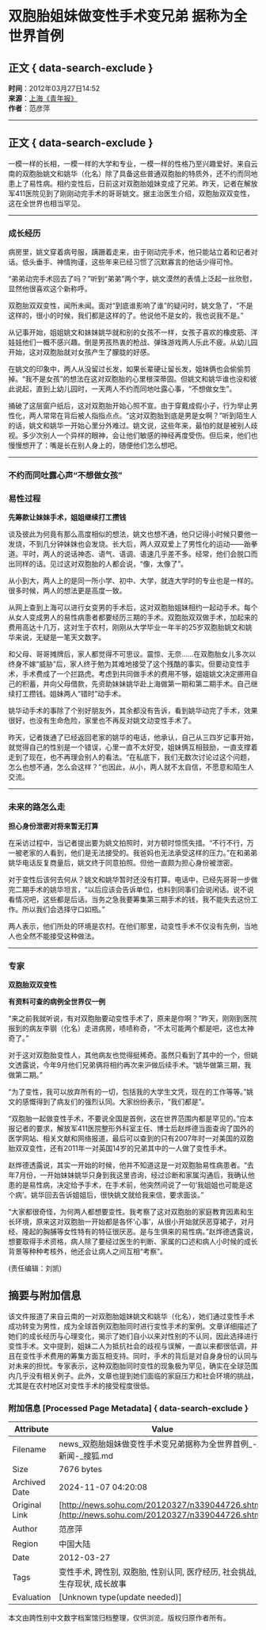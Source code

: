 # 双胞胎姐妹做变性手术变兄弟 据称为全世界首例

## 正文 { data-search-exclude }


**时间**：2012年03月27日14:52  
**来源**：[上海《青年报》](https://youthdaily.why.com.cn/epublish/node37623/node38430/userobject7ai310701.html)  
**作者**：范彦萍

---

## 正文 { data-search-exclude }

一模一样的长相，一模一样的大学和专业，一模一样的性格乃至兴趣爱好。来自云南的双胞胎姚文和姚华（化名）除了具备这些普通双胞胎的特质外，还不约而同地患上了易性病。相约变性后，日前这对双胞胎姐妹变成了兄弟。昨天，记者在解放军411医院见到了刚刚动完手术的哥哥姚文。据主治医生介绍，双胞胎双双变性，这在全世界也相当罕见。

---

### 成长经历

病房里，姚文穿着病号服，蹒跚着走来，由于刚动完手术，他只能站立着和记者对话。低头垂手、神情拘谨，这些年来已经习惯了沉默寡言的他话少得可怜。

“弟弟动完手术回去了吗？”听到“弟弟”两个字，姚文漠然的表情上泛起一丝欣慰，显然他很喜欢这个新称呼。

双胞胎双双变性，闻所未闻。面对“到底谁影响了谁”的疑问时，姚文急了，“不是这样的，很小的时候，我们都是这样的了。他说他不是女的，我也说我不是。”

从记事开始，姐姐姚文和妹妹姚华就和别的女孩不一样，女孩子喜欢的橡皮筋、洋娃娃他们一概不感兴趣。倒是男孩热衷的枪战、弹珠游戏两人乐此不疲。从幼儿园开始，这对双胞胎就对女孩产生了朦胧的好感。

在姚文的印象中，两人从没留过长发，如果长辈硬让留长发，姐妹俩也会偷偷剪掉。“我不是女孩”的想法在这对双胞胎的心里根深蒂固。但姚文和姚华谁也没和彼此说起，直到上幼儿园时，一天两人不约而同地吐露心事，“不想做女生”。

捅破了这层窗户纸后，这对双胞胎开始心照不宣。由于穿戴成假小子，行为举止男性化，两人常常在背后被人指指点点。“这对双胞胎到底是男是女啊？”听到陌生人的话，姚文和姚华一开始心里分外难过。姚文说，这些年来，最怕的就是被别人歧视。多少次别人一个异样的眼神，会让他们敏感的神经再度受伤。但后来，他们也慢慢想开了：嘴是长在别人身上的，随便他们怎么想吧。

---

### 不约而同吐露心声“不想做女孩”

### 易性过程

**先筹款让妹妹手术，姐姐继续打工攒钱**

谈及彼此为何竟有那么高度相似的想法，姚文也想不通，他只记得小时候只要他一发烧，不到几分钟妹妹也会发烧。长大后，两人双双爱上了男性化的运动——跆拳道。平时，两人的说话神态、语气、语调、语速几乎差不多。经常，他们会脱口而出同样的话。见过这对双胞胎的人都会说，“像，太像了”。

从小到大，两人上的是同一所小学、初中、大学，就连大学时的专业也是一样的。很多时候，两人的想法更是高度一致。

从网上查到上海可以进行女变男的手术后，这对双胞胎姐妹相约一起动手术。每个从女人变成男人的易性病患者都要经历三期的手术。双胞胎双双做手术，加起来的费用高达十几万，这对生于农村，刚刚从大学毕业一年半的25岁双胞胎姚文和姚华来说，无疑是一笔天文数字。

和父母、哥哥摊牌后，家人都觉得不可思议。震惊、无奈……在双胞胎女儿多次以终身不嫁“威胁”后，家人终于勉为其难地接受了这个残酷的事实。但要动变性手术，手术费成了一个拦路虎。考虑到共同做手术的费用不够，姐姐姚文决定挪用自己的积蓄，并向父母借款，先资助妹妹姚华赴上海做第一期和第二期手术。自己继续打工攒钱。姐妹两人“错时”动手术。

姚华动手术的事除了个别好朋友外，其余都没有告诉，看到姚华动完了手术，效果很好，也没有生命危险，家里也不再反对姚文动变性手术了。

昨天，记者拨通了已经返回老家的姚华的电话，他承认，自己从三四岁记事开始，就觉得自己的性别是一个错误，心里一直不太好受，姐妹俩互相鼓励，一直支撑着走到了现在，也不再理会别人的看法。“在私底下，我们无数次讨论过这个问题，怎么也想不通，怎么会这样？”也因此，从小，两人就不太自信，不愿意和陌生人交流。

---

### 未来的路怎么走

**担心身份泄密对将来暂无打算**

在采访过程中，当记者提出要为姚文拍照时，对方顿时惊慌失措。“不行不行，万一被老家的人看到，他们是无法接受的。我爸妈也无法承受这样的压力。”在和弟弟姚华电话反复商量后，姚文终于同意拍照。但他一直颇为担心身份被泄密。

对于变性后该何去何从？姚文和姚华暂时还没有打算。电话中，已经先哥哥一步做完二期手术的姚华坦言，“以后应该会告诉单位，也料到同事们会说闲话。说不说看情况吧，这些都是后话。当务之急我要筹集第三期手术的钱，我不能失去这份工作。所以我们会选择守口如瓶。”

两人表示，他们所处的环境是农村。在他们那里，动变性手术不仅没有先例，当地人也全然不能接受这种做法。

---

### 专家

**双胞胎双双变性**

**有资料可查的病例全世界仅一例**

“来之前我就听说，有对双胞胎要动变性手术了，原来是你啊？”昨天，刚刚到医院报到的病友李钢（化名）走进病房，啧啧称奇，“不太可能两个都是吧，这也太神奇了。”

对于这对双胞胎变性人，其他病友也觉得挺稀奇。虽然只看到了其中的一个，但姚文透露说，今年9月他们兄弟俩将相约再次来沪做后续手术。“姚华做第三期，我做第二期。”

“为了变性，我可以放弃所有的一切，包括我的大学生文凭，现在的工作等等。”姚文的感慨得到了病友们的强烈认同。大家纷纷表示，“我们都是”。

“双胞胎一起做变性手术，不要说全国是首例，这在世界范围内都是罕见的。”应本报记者的要求，解放军411医院整形外科室主任、博士后赵烨德当面查询了国外的医学网站、相关文献和网络报道，最后可以查到的只有2007年时一对美国的双胞胎双双变性，还有2011年一对英国14岁的兄弟其中的一人做了变性手术。

赵烨德透露说，其实一开始的时候，他并不知道这是一对双胞胎易性病患者。“去年7月份，一开始妹妹姚华只身到我这里咨询，经过诊断和家属沟通后，我确认他患的是易性病，决定给予手术，在手术前，他突然间说了一句‘我姐姐也可能是这个病’。姚华回去告诉姐姐后，很快姚文就给我来信，要求面谈。”

“大家都很奇怪，为何两人都想要变性。我考察了这对双胞胎的家庭教育因素和生长环境，原来这对双胞胎一开始都是各怀‘心事’，从很小开始就厌恶穿裙子，对月经、隆起的胸脯等女性特有的特征很厌恶。是与生俱来的易性病。”赵烨德透露说，想要取得手术资格，病人除了要经过医生的判断、家属的口述和病人小时候的成长背景等种种考核外，他还会让病人之间互相“考察”。

(责任编辑：刘凯)

## 摘要与附加信息

<!-- tcd_abstract -->
该文件报道了来自云南的一对双胞胎姐妹姚文和姚华（化名），她们通过变性手术成功转变为男性，成为全球首例双胞胎同时进行变性手术的案例。文章详细描述了她们的成长经历与心理变化，揭示了她们自小以来对性别的不认同，因此选择进行变性手术。文中提到，姐妹二人为抵抗社会的歧视与误解，一直以来都很低调，并且在变性手术费用的筹集方面互相支持。同时，手术的背后是对自身身份的认同与对未来的担忧。专家表示，这种双胞胎同时变性的现象极为罕见，确实在全球范围内几乎没有相关例子。此外，文章也提到她们面临的家庭压力和社会环境的挑战，尤其是在农村地区对变性手术的接受程度很低。
<!-- tcd_abstract_end -->

### 附加信息 [Processed Page Metadata] { data-search-exclude }

| Attribute       | Value                                  |
|-----------------|----------------------------------------|
| Filename        | news_双胞胎姐妹做变性手术变兄弟据称为全世界首例_-_新闻-_搜狐.md                             |
| Size            | 7676 bytes                           |
| Archived Date   | 2024-11-07 04:20:08                             |
| Original Link   | [http://news.sohu.com/20120327/n339044726.shtml](http://news.sohu.com/20120327/n339044726.shtml)                       |
| Author          | 范彦萍                               |
| Region          | 中国大陆                               |
| Date            | 2012-03-27                                 |
| Tags            | 变性手术, 跨性别, 双胞胎, 性别认同, 医疗经历, 社会挑战, 生存现状, 成长故事                                 |
| Evaluation            | [Unknown type(update needed)]                                 |
<!-- tcd_table_end -->

本文由跨性别中文数字档案馆归档整理，仅供浏览。版权归原作者所有。
